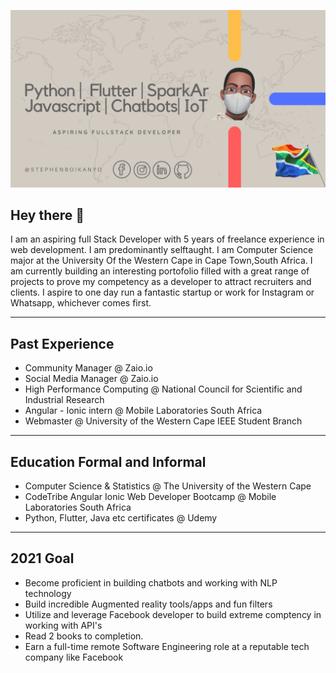 ![Social banner for StephenBoikanyo](https://github.com/StephenBoikanyo/StephenBoikanyo/blob/main/assets/1.png)

## Hey there 👋

I am an aspiring full Stack Developer with 5 years of freelance experience in web development. I am predominantly selftaught. I am Computer Science major at the University Of the Western Cape in Cape Town,South Africa. I am currently building an interesting portofolio filled with a great range of projects to prove my competency as a developer to attract recruiters and clients. I aspire to one day run a fantastic startup or work for Instagram or Whatsapp, whichever comes first. 

---
## Past Experience

 * Community Manager @ Zaio.io
 * Social Media Manager @ Zaio.io
 * High Performance Computing @ National Council for Scientific and Industrial Research
 * Angular - Ionic intern @ Mobile Laboratories South Africa
 * Webmaster @ University of the Western Cape IEEE Student Branch 
 ---
## Education Formal and Informal

* Computer Science & Statistics @ The University of the Western Cape 
* CodeTribe Angular Ionic Web Developer Bootcamp @ Mobile Laboratories South Africa
* Python, Flutter, Java etc certificates @ Udemy 
---
## 2021 Goal

* Become proficient in building chatbots and working with NLP technology 
* Build incredible Augmented reality tools/apps and fun filters
* Utilize and leverage Facebook developer to build extreme comptency in working with API's 
* Read 2 books to completion. 
* Earn a full-time remote Software Engineering role at a reputable tech company like Facebook 

